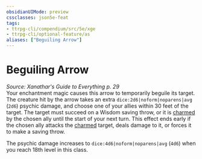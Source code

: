 ```yaml
---
obsidianUIMode: preview
cssclasses: json5e-feat
tags:
- ttrpg-cli/compendium/src/5e/xge
- ttrpg-cli/optional-feature/as
aliases: ["Beguiling Arrow"]
---
```

# Beguiling Arrow
*Source: Xanathar's Guide to Everything p. 29*  
Your enchantment magic causes this arrow to temporarily beguile its target. The creature hit by the arrow takes an extra `dice:2d6|noform|noparens|avg` (`2d6`) psychic damage, and choose one of your allies within 30 feet of the target. The target must succeed on a Wisdom saving throw, or it is [charmed](3-Mechanics/CLI/rules/conditions.md#Charmed) by the chosen ally until the start of your next turn. This effect ends early if the chosen ally attacks the [charmed](3-Mechanics/CLI/rules/conditions.md#Charmed) target, deals damage to it, or forces it to make a saving throw.

The psychic damage increases to `dice:4d6|noform|noparens|avg` (`4d6`) when you reach 18th level in this class.